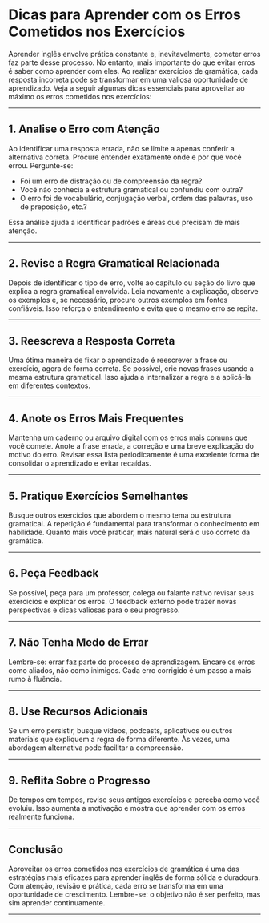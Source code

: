 
# Dicas para Aprender com os Erros Cometidos nos Exercícios

Aprender inglês envolve prática constante e, inevitavelmente, cometer erros faz parte desse processo. No entanto, mais importante do que evitar erros é saber como aprender com eles. Ao realizar exercícios de gramática, cada resposta incorreta pode se transformar em uma valiosa oportunidade de aprendizado. Veja a seguir algumas dicas essenciais para aproveitar ao máximo os erros cometidos nos exercícios:

---

## 1. **Analise o Erro com Atenção**

Ao identificar uma resposta errada, não se limite a apenas conferir a alternativa correta. Procure entender exatamente onde e por que você errou. Pergunte-se:

- Foi um erro de distração ou de compreensão da regra?
- Você não conhecia a estrutura gramatical ou confundiu com outra?
- O erro foi de vocabulário, conjugação verbal, ordem das palavras, uso de preposição, etc.?

Essa análise ajuda a identificar padrões e áreas que precisam de mais atenção.

---

## 2. **Revise a Regra Gramatical Relacionada**

Depois de identificar o tipo de erro, volte ao capítulo ou seção do livro que explica a regra gramatical envolvida. Leia novamente a explicação, observe os exemplos e, se necessário, procure outros exemplos em fontes confiáveis. Isso reforça o entendimento e evita que o mesmo erro se repita.

---

## 3. **Reescreva a Resposta Correta**

Uma ótima maneira de fixar o aprendizado é reescrever a frase ou exercício, agora de forma correta. Se possível, crie novas frases usando a mesma estrutura gramatical. Isso ajuda a internalizar a regra e a aplicá-la em diferentes contextos.

---

## 4. **Anote os Erros Mais Frequentes**

Mantenha um caderno ou arquivo digital com os erros mais comuns que você comete. Anote a frase errada, a correção e uma breve explicação do motivo do erro. Revisar essa lista periodicamente é uma excelente forma de consolidar o aprendizado e evitar recaídas.

---

## 5. **Pratique Exercícios Semelhantes**

Busque outros exercícios que abordem o mesmo tema ou estrutura gramatical. A repetição é fundamental para transformar o conhecimento em habilidade. Quanto mais você praticar, mais natural será o uso correto da gramática.

---

## 6. **Peça Feedback**

Se possível, peça para um professor, colega ou falante nativo revisar seus exercícios e explicar os erros. O feedback externo pode trazer novas perspectivas e dicas valiosas para o seu progresso.

---

## 7. **Não Tenha Medo de Errar**

Lembre-se: errar faz parte do processo de aprendizagem. Encare os erros como aliados, não como inimigos. Cada erro corrigido é um passo a mais rumo à fluência.

---

## 8. **Use Recursos Adicionais**

Se um erro persistir, busque vídeos, podcasts, aplicativos ou outros materiais que expliquem a regra de forma diferente. Às vezes, uma abordagem alternativa pode facilitar a compreensão.

---

## 9. **Reflita Sobre o Progresso**

De tempos em tempos, revise seus antigos exercícios e perceba como você evoluiu. Isso aumenta a motivação e mostra que aprender com os erros realmente funciona.

---

## Conclusão

Aproveitar os erros cometidos nos exercícios de gramática é uma das estratégias mais eficazes para aprender inglês de forma sólida e duradoura. Com atenção, revisão e prática, cada erro se transforma em uma oportunidade de crescimento. Lembre-se: o objetivo não é ser perfeito, mas sim aprender continuamente.

---
```
